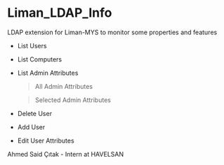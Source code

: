 # Liman_LDAP_Info
LDAP extension for Liman-MYS to monitor some properties and features

- List Users
- List Computers
- List Admin Attributes
  > All Admin Attributes
  
  > Selected Admin Attributes
- Delete User
- Add User
- Edit User Attributes

Ahmed Said Çıtak - Intern at HAVELSAN 
